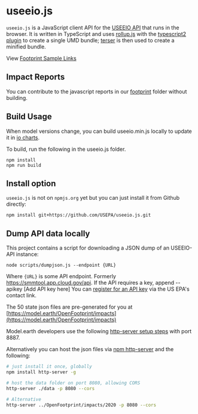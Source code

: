# useeio.js
`useeio.js` is a JavaScript client API for the [USEEIO
API](https://github.com/USEPA/USEEIO_API) that runs in the browser. It is written in TypeScript and uses [rollup.js](https://rollupjs.org) with the [typescript2 plugin](https://www.npmjs.com/package/rollup-plugin-typescript2) to create a single UMD bundle; [terser](https://terser.org/) is then used to create a minified bundle.

View [Footprint Sample Links](footprint)

## Impact Reports

You can contribute to the javascript reports in our [footprint](footprint) folder without building.

## Build Usage

When model versions change, you can build useeio.min.js locally to update it in [io charts](https://model.earth/io/charts/).

<!--
Warning: We are avoiding this currently since the `dist` folder gets deleted. An [issue has been posted](https://github.com/USEPA/useeio.js/issues/2).
-->

<!-- npm install was required after updates for tsconfig.js and package.js to resolve https://github.com/USEPA/useeio.js/issues/2

We could show this after package-lock.json is updated in parent repo.
`npm ci` (clean install) is similar to `npm install`, but doesn't modify the package-lock.json. If dependencies in the package lock do not match those in package.json, npm ci will exit with an error, instead of updating the package lock.  If you're upgrading, npm install will make a lot of changes in package-lock.json.
-->

To build, run the following in the useeio.js folder.

	npm install
	npm run build


## Install option

`useeio.js` is not on `npmjs.org` yet but you can just install it from Github directly:

	npm install git+https://github.com/USEPA/useeio.js.git

<!-- Not sure when we'd do the above command -->

## Dump API data locally
This project contains a script for downloading a JSON dump of an USEEIO-API instance:

	node scripts/dumpjson.js --endpoint {URL}

Where `{URL}` is some API endpoint. Formerly https://smmtool.app.cloud.gov/api.
If the API requires a key, append --apikey [Add API key here]
You can [register for an API key](https://github.com/USEPA/USEEIO_API/wiki/Use-the-API) via the US EPA's contact link.


The 50 state json files are pre-generated for you at [https://model.earth/OpenFootprint/impacts](https://model.earth/OpenFootprint/impacts)

Model.earth developers use the following [http-server setup steps](https://model.earth/localsite/start/steps/) with port 8887.

Alternatively you can host the json files via [npm http-server](https://www.npmjs.com/package/http-server) and the following: 


```bash
# just install it once, globally
npm install http-server -g

# host the data folder on port 8080, allowing CORS
http-server ./data -p 8080 --cors

# Alternative
http-server ../OpenFootprint/impacts/2020 -p 8080 --cors
```